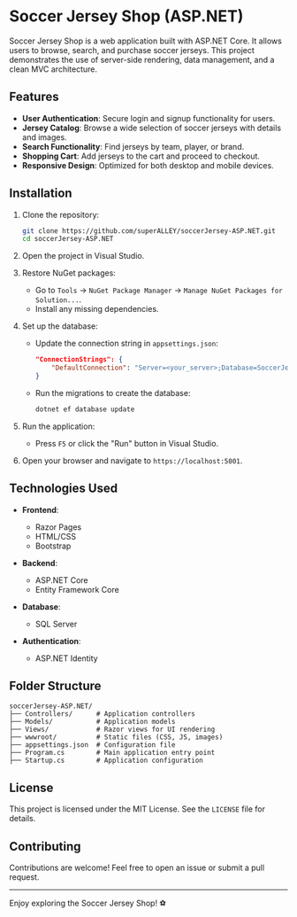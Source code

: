 
# Soccer Jersey Shop (ASP.NET)

Soccer Jersey Shop is a web application built with ASP.NET Core. It allows users to browse, search, and purchase soccer jerseys. This project demonstrates the use of server-side rendering, data management, and a clean MVC architecture.

## Features

- **User Authentication**: Secure login and signup functionality for users.
- **Jersey Catalog**: Browse a wide selection of soccer jerseys with details and images.
- **Search Functionality**: Find jerseys by team, player, or brand.
- **Shopping Cart**: Add jerseys to the cart and proceed to checkout.
- **Responsive Design**: Optimized for both desktop and mobile devices.

## Installation

1. Clone the repository:
   ```bash
   git clone https://github.com/superALLEY/soccerJersey-ASP.NET.git
   cd soccerJersey-ASP.NET
   ```

2. Open the project in Visual Studio.

3. Restore NuGet packages:
   - Go to `Tools` -> `NuGet Package Manager` -> `Manage NuGet Packages for Solution...`.
   - Install any missing dependencies.

4. Set up the database:
   - Update the connection string in `appsettings.json`:
     ```json
     "ConnectionStrings": {
         "DefaultConnection": "Server=<your_server>;Database=SoccerJerseyDB;Trusted_Connection=True;"
     }
     ```
   - Run the migrations to create the database:
     ```bash
     dotnet ef database update
     ```

5. Run the application:
   - Press `F5` or click the "Run" button in Visual Studio.

6. Open your browser and navigate to `https://localhost:5001`.

## Technologies Used

- **Frontend**:
  - Razor Pages
  - HTML/CSS
  - Bootstrap

- **Backend**:
  - ASP.NET Core
  - Entity Framework Core

- **Database**:
  - SQL Server

- **Authentication**:
  - ASP.NET Identity

## Folder Structure

```
soccerJersey-ASP.NET/
├── Controllers/      # Application controllers
├── Models/           # Application models
├── Views/            # Razor views for UI rendering
├── wwwroot/          # Static files (CSS, JS, images)
├── appsettings.json  # Configuration file
├── Program.cs        # Main application entry point
├── Startup.cs        # Application configuration
```

## License

This project is licensed under the MIT License. See the `LICENSE` file for details.

## Contributing

Contributions are welcome! Feel free to open an issue or submit a pull request.

---

Enjoy exploring the Soccer Jersey Shop! ⚽

